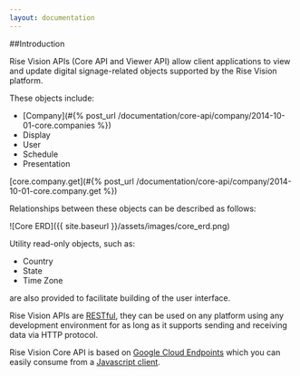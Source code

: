 ```yaml
---
layout: documentation
---
```

##Introduction

Rise Vision APIs (Core API and Viewer API) allow client applications to view and update digital signage-related objects supported by the Rise Vision platform.

These objects include:

- [Company](#{% post_url /documentation/core-api/company/2014-10-01-core.companies %})
- Display
- User
- Schedule
- Presentation

[core.company.get](#{% post_url /documentation/core-api/company/2014-10-01-core.company.get %})

Relationships between these objects can be described as follows:

![Core ERD]({{ site.baseurl }}/assets/images/core_erd.png)

Utility read-only objects, such as:

- Country
- State
- Time Zone

are also provided to facilitate building of the user interface.

Rise Vision APIs are [RESTful](http://en.wikipedia.org/wiki/Representational_state_transfer), they can be used on any platform using any development environment for as long as it supports sending and receiving data via HTTP protocol. 

Rise Vision Core API is based on [Google Cloud Endpoints](https://cloud.google.com/appengine/docs/java/endpoints/) which you can easily consume from a [Javascript client](https://cloud.google.com/appengine/docs/java/endpoints/consume_js).  
